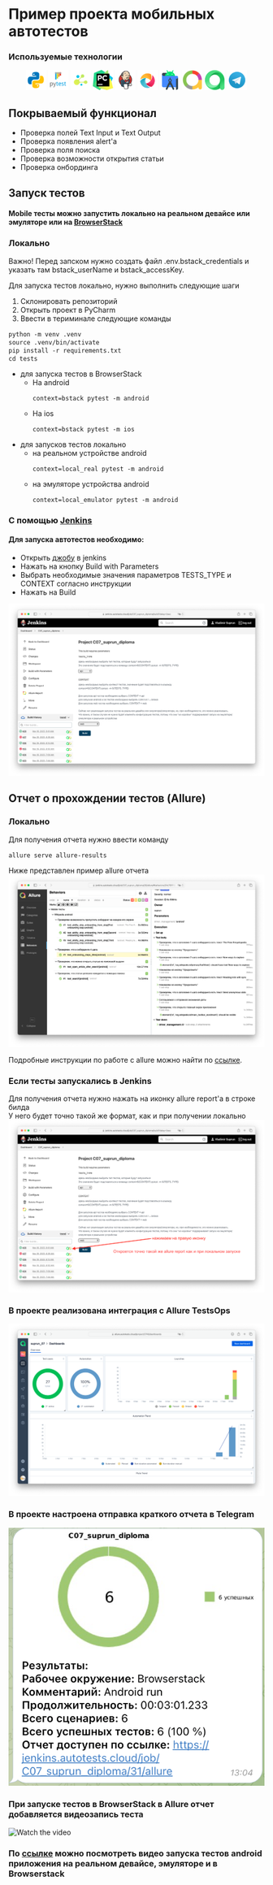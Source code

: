 # Пример проекта мобильных автотестов

###  Используемые технологии
<p align="center">
  <code><img src="images/logo/python.svg" width="40" height="40"  alt="A-d-am" title="Python"></code>
  <code><img src="images/logo/pytest.png" width="40" height="40"  alt="A-d-am" title="PyTest"></code>
  <code><img src="images/logo/selene.png" width="40" height="40"  alt="A-d-am" title="Selene"></code>
  <code><img src="images/logo/pycharm.png" width="40" height="40"  alt="A-d-am" title="PyCharm"></code>
  <code><img src="images/logo/Jenkins.svg" width="40" height="40"  alt="A-d-am" title="Jenkins"></code>
  <code><img src="images/logo/appium.png" width="40" height="40"  alt="A-d-am" title="Appium"></code>
  <code><img src="images/logo/android_studio.png" width="40" height="40"  alt="A-d-am" title="Android Studio"></code>
  <code><img src="images/logo/Allure_new.png" width="40" height="40"  alt="A-d-am" title="Allure Report"></code>
  <code><img src="images/logo/allure_testops.png" width="40" height="40"  alt="A-d-am" title="Allure TestOps"></code>
  <code><img src="images/logo/Telegram.svg" width="40" height="40"  alt="A-d-am" title="Telegram Bot"></code>
</p>

## Покрываемый функционал
- Проверка полей Text Input и Text Output
- Проверка появления alert'a 
- Проверка поля поиска 
- Проверка возможности открытия статьи
- Проверка онбординга


## Запуск тестов
#### Mobile тесты можно запустить локально на реальном девайсе или эмуляторе или на [BrowserStack](https://www.browserstack.com)

### Локально
Важно! Перед запском нужно создать файл .env.bstack_credentials и указать там bstack_userName и bstack_accessKey.

Для запуска тестов локально, нужно выполнить следующие шаги
1. Склонировать репозиторий
2. Открыть проект в PyCharm
3. Ввести в териминале следующие команды
``` 
python -m venv .venv
source .venv/bin/activate
pip install -r requirements.txt
cd tests 
```
- для запуска тестов в BrowserStack 
  - На android
    ```
    context=bstack pytest -m android 
    ```
  - На ios
    ```
    context=bstack pytest -m ios 
    ```
- для запусков тестов локально 
  - на реальном устройстве android 
    ```
    context=local_real pytest -m android 
    ```
  - на эмуляторе устройства android
    ```
    context=local_emulator pytest -m android 
    ```


### С помощью [Jenkins](https://jenkins.autotests.cloud/job/C07_suprun_diploma/)
#### Для запуска автотестов необходимо:
 - Открыть [джобу](https://jenkins.autotests.cloud/job/C07_suprun_diploma/) в jenkins
 - Нажать на кнопку Build with Parameters
 - Выбрать необходимые значения параметров TESTS_TYPE и CONTEXT согласно инструкции 
 - Нажать на Build
<img src="images/screenshots/Jenkins_build.png">


## Отчет о прохождении тестов (Allure)
### Локально
Для получения отчета нужно ввести команду 
```
allure serve allure-results
``` 
Ниже представлен пример allure отчета 
<img src="images/screenshots/allure_report_example_android.png">

Подробные инструкции по работе с allure можно найти по [ссылке](https://allurereport.org/docs/).
### Если тесты запускались в Jenkins
Для получения отчета нужно нажать на иконку allure report'a в строке билда  
У него будет точно такой же формат, как и при получении локально
<img src="images/screenshots/allure_report_from_jenkins.png">

### В проекте реализована интеграция с Allure TestsOps
<img src="images/screenshots/allure_test_ops.png">

### В проекте настроена отправка краткого отчета в Telegram
<img src="images/screenshots/tg_android_allure.png">

### При запуске тестов в BrowserStack в Allure отчет добавляется видеозапись теста
![Watch the video](images/videos/browserstack_video_example.gif)
### По [ссылке](https://drive.google.com/file/d/1vJbZYOEBn86o7w8Ig0QB2DM3DWgwA4yH/view?usp=sharing) можно посмотреть видео запуска тестов android приложения на реальном девайсе, эмуляторе и в Browserstack 


